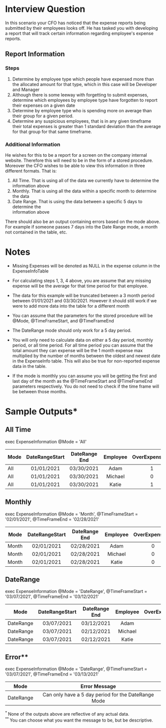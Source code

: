 # Interview Question 

In this scenario your CFO has noticed that the expense reports being submitted by their employees looks off. He has tasked you with developing a report that will track certain information regarding  employee's expense reports. 

## Report Information 

### Steps

1. Determine by employee type which people have expensed more than the allocated amount for that type, which in this case will be Developer and Manager
2. Although there is some leeway with forgetting to submit expenses, determine which employees by employee type have forgotten to report their expenses on a given date 
3. Determine by employee type who is spending more on average than their group for a given period.
4. Determine any suspicious employees, that is in any given timeframe their total expenses is greater than 1 standard deviation than the average for that group for that same timeframe.

### Additional Information
He wishes for this to be a report for a screen on the company internal website. Therefore this will need  to be in the form of a stored procedure. Moreover the CFO wishes to be able to view this information  in three different formats. That is: 

1. All Time. That is using all of the data we currently have to determine the information above 
2. Monthly. That is using all the data within a specific month to determine the data 
3. Date Range. That is using the data between a specific 5 days to determine the </br> information above

There should also be an output containing errors based on the mode above. For example if 
 someone passes 7 days into the Date Range mode, a month not contained in the table, etc. 

# Notes 
- Missing Expenses will be denoted as NULL in the expense column in the ExpenseInfoTable

- For calculating steps 1, 3, 4 above, you are assume that any missing expense will be the average  for that time period for that employee. 

- The data for this example will be truncated between a 3 month period between 01/01/2021 and 03/30/2021. However it should still work if we were to add more data into the table for a different month 

- You can assume that the parameters for the stored procedure will be @Mode,  @TimeFrameStart, and @TimeFrameEnd 

- The DateRange mode should only work for a 5 day period.

- You will only need to calculate data on either a 5 day period, monthly period, or all time period. For all time period you can assume that the total amount they can expense will be the 1 month expense max multiplied by the number of months between the oldest and newest date in the ExpenseInfo table. This will also be true for non-reported expense data in the table.

- If the mode is monthly you can assume you will be getting the first and last day of the  month as the @TimeFrameStart and @TimeFrameEnd parameters respectively. You do not need to check if the time frame will be between those months. 

# Sample Outputs*

## All Time 

exec ExpenseInformation @Mode = 'All'

| Mode          | DateRangeStart | DateRange End  | Employee | OverExpenseYN | OverNonReportYN | HigherThanAverageYN | SuspeciousYN |
| ------------- |:-------------: | :-----------:  |:--------:|:-------------:|:-------------:  | :-------------:     |:------------:|    
| All           | 01/01/2021     | 03/30/2021     | Adam     |      1        |      0          |       0             |    1         |
| All           | 01/01/2021     | 03/30/2021     | Michael  |      0        |      0          |       0             |    0         |
| All           | 01/01/2021     | 03/30/2021     | Katie    |      1        |      0          |       1             |    0         |

## Monthly  

exec ExpenseInformation @Mode = 'Month', @TimeFrameStart = '02/01/2021', @TimeFrameEnd = '02/28/2021'

| Mode          | DateRangeStart | DateRange End    | Employee | OverExpenseYN | OverNonReportYN | HigherThanAverageYN | SuspeciousYN |
| ------------- |:-------------: | :-----------:    |:--------:|:-------------:|:-------------:  | :-------------:     |:------------:|    
| Month           | 02/01/2021     | 02/28/2021     | Adam     |      0        |      1          |       0             |    0         |
| Month           | 02/01/2021     | 02/28/2021     | Michael  |      0        |      0          |       1             |    1         |
| Month           | 02/01/2021     | 02/28/2021     | Katie    |      0        |      1          |       1             |    1         |

## DateRange  

exec ExpenseInformation @Mode = 'DateRange', @TimeFrameStart = '03/07/2021', @TimeFrameEnd = '03/12/2021'

| Mode          | DateRangeStart | DateRange End   | Employee | OverExpenseYN | OverNonReportYN | HigherThanAverageYN | SuspeciousYN |
| ------------- |:-------------: | :-----------:   |:--------:|:-------------:|:-------------:  | :-------------:     |:------------:|    
| DateRange     | 03/07/2021     | 03/12/2021      | Adam     |      0        |      1          |       0             |    0         |
| DateRange     | 03/07/2021     | 02/12/2021      | Michael  |      1        |      0          |       1             |    0         |
| DateRange     | 03/07/2021     | 02/12/2021      | Katie    |      0        |      1          |       0             |    0         |

## Error**

exec ExpenseInformation @Mode = 'DateRange', @TimeFrameStart = '03/07/2021', @TimeFrameEnd = '03/13/2021'

| Mode          | Error Message                                           | 
| ------------- |:-------------:                                          |     
| DateRange     | Can only have a 5 day period for the DateRange Mode     | 

<sup> * </sup> None of the outputs above are reflective of any actual data. 
</br>
<sup> ** </sup> You can choose what you want the message to be, but be descriptive.